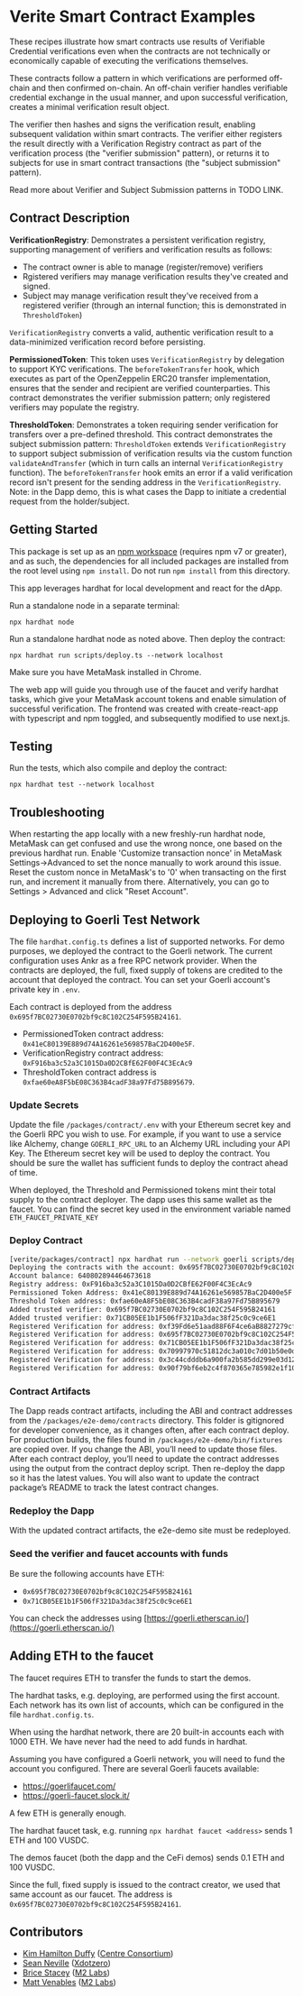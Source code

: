 # Verite Smart Contract Examples

These recipes illustrate how smart contracts use results of Verifiable Credential verifications even when the contracts are not technically or economically capable of executing the verifications themselves.

These contracts follow a pattern in which verifications are performed off-chain and then confirmed on-chain. An off-chain verifier handles verifiable credential exchange in the usual manner, and upon successful verification, creates a minimal verification result object.

The verifier then hashes and signs the verification result, enabling subsequent validation within smart contracts. The verifier either registers the result directly with a Verification Registry contract as part of the verification process (the "verifier submission" pattern), or returns it to subjects for use in smart contract transactions (the "subject submission" pattern).

Read more about Verifier and Subject Submission patterns in TODO LINK.

## Contract Description

**VerificationRegistry**: Demonstrates a persistent verification registry, supporting management of verifiers and verification results as follows:

- The contract owner is able to manage (register/remove) verifiers
- Rgistered verifiers may manage verification results they've created and signed.
- Subject may manage verification result they've received from a registered verifier (through an internal function; this is demonstrated in `ThresholdToken`)

`VerificationRegistry` converts a valid, authentic verification result to a data-minimized verification record before persisting.

**PermissionedToken**: This token uses `VerificationRegistry` by delegation to support KYC verifications. The `beforeTokenTransfer` hook, which executes as part of the OpenZeppelin ERC20 transfer implementation, ensures that the sender and recipient are verified counterparties. This contract demonstrates the verifier submission pattern; only registered verifiers may populate the registry.

**ThresholdToken**: Demonstrates a token requiring sender verification for transfers over a pre-defined threshold.
This contract demonstrates the subject submission pattern: `ThresholdToken` extends `VerificationRegistry` to support subject submission of verification results via the custom function `validateAndTransfer` (which in turn calls an internal `VerificationRegistry` function). The `beforeTokenTransfer` hook emits an error if a valid verification record isn't present for the sending address in the `VerificationRegistry`. Note: in the Dapp demo, this is what cases the Dapp to initiate a credential request from the holder/subject.

## Getting Started

This package is set up as an [npm workspace](https://docs.npmjs.com/cli/v7/using-npm/workspaces) (requires npm v7 or greater), and as such, the dependencies for all included packages are installed from the root level using `npm install`. Do not run `npm install` from this directory.

This app leverages hardhat for local development and react for the dApp.

Run a standalone node in a separate terminal:

```
npx hardhat node
```

Run a standalone hardhat node as noted above. Then deploy the contract:

```
npx hardhat run scripts/deploy.ts --network localhost
```

Make sure you have MetaMask installed in Chrome.

The web app will guide you through use of the faucet and verify hardhat tasks, which give your MetaMask account tokens and enable simulation of successful verification. The frontend was created with create-react-app with typescript and npm toggled, and subsequently modified to use next.js.

## Testing

Run the tests, which also compile and deploy the contract:

```
npx hardhat test --network localhost
```

## Troubleshooting

When restarting the app locally with a new freshly-run hardhat node, MetaMask can get confused and use the wrong nonce, one based on the previous hardhat run. Enable 'Customize transaction nonce' in MetaMask Settings->Advanced to set the nonce manually to work around this issue. Reset the custom nonce in MetaMask's to '0' when transacting on the first run, and increment it manually from there. Alternatively, you can go to Settings > Advanced and click "Reset Account".

## Deploying to Goerli Test Network

The file `hardhat.config.ts` defines a list of supported networks. For demo purposes, we deployed the contract to the Goerli network. The current configuration uses Ankr as a free RPC network provider. When the contracts are deployed, the full, fixed supply of tokens are credited to the account that deployed the contract. You can set your Goerli account's private key in `.env`.

Each contract is deployed from the address `0x695f7BC02730E0702bf9c8C102C254F595B24161`.

- PermissionedToken contract address: `0x41eC80139E889d74A16261e569857BaC2D400e5F`.
- VerificationRegistry contract address: `0xF916ba3c52a3C1015Da0D2CBfE62F00F4C3EcAc9`
- ThresholdToken contract address is `0xfae60eA8F5bE08C363B4cadF38a97Fd75B895679`.

### Update Secrets

Update the file `/packages/contract/.env` with your Ethereum secret key and the Goerli RPC you wish to use. For example, if you want to use a service like Alchemy, change `GOERLI_RPC_URL` to an Alchemy URL including your API Key. The Ethereum secret key will be used to deploy the contract. You should be sure the wallet has sufficient funds to deploy the contract ahead of time.

When deployed, the Threshold and Permissioned tokens mint their total supply to the contract deployer. The dapp uses this same wallet as the faucet. You can find the secret key used in the environment variable named `ETH_FAUCET_PRIVATE_KEY`

### Deploy Contract

```sh
[verite/packages/contract] npx hardhat run --network goerli scripts/deploy.ts
Deploying the contracts with the account: 0x695f7BC02730E0702bf9c8C102C254F595B24161
Account balance: 640802894464673618
Registry address: 0xF916ba3c52a3C1015Da0D2CBfE62F00F4C3EcAc9
Permissioned Token Address: 0x41eC80139E889d74A16261e569857BaC2D400e5F
Threshold Token address: 0xfae60eA8F5bE08C363B4cadF38a97Fd75B895679
Added trusted verifier: 0x695f7BC02730E0702bf9c8C102C254F595B24161
Added trusted verifier: 0x71CB05EE1b1F506fF321Da3dac38f25c0c9ce6E1
Registered Verification for address: 0xf39Fd6e51aad88F6F4ce6aB8827279cffFb92266, by verifier: 0x695f7BC02730E0702bf9c8C102C254F595B24161
Registered Verification for address: 0x695f7BC02730E0702bf9c8C102C254F595B24161, by verifier: 0x695f7BC02730E0702bf9c8C102C254F595B24161
Registered Verification for address: 0x71CB05EE1b1F506fF321Da3dac38f25c0c9ce6E1, by verifier: 0x695f7BC02730E0702bf9c8C102C254F595B24161
Registered Verification for address: 0x70997970c51812dc3a010c7d01b50e0d17dc79c8, by verifier: 0x695f7BC02730E0702bf9c8C102C254F595B24161
Registered Verification for address: 0x3c44cdddb6a900fa2b585dd299e03d12fa4293bc, by verifier: 0x695f7BC02730E0702bf9c8C102C254F595B24161
Registered Verification for address: 0x90f79bf6eb2c4f870365e785982e1f101e93b906, by verifier: 0x695f7BC02730E0702bf9c8C102C254F595B24161
```

### Contract Artifacts

The Dapp reads contract artifacts, including the ABI and contract addresses from the `/packages/e2e-demo/contracts` directory. This folder is gitignored for developer convenience, as it changes often, after each contract deploy. For production builds, the files found in `/packages/e2e-demo/bin/fixtures` are copied over. If you change the ABI, you’ll need to update those files. After each contract deploy, you’ll need to update the contract addresses using the output from the contract deploy script. Then re-deploy the dapp so it has the latest values. You will also want to update the contract package’s README to track the latest contract changes.

### Redeploy the Dapp

With the updated contract artifacts, the e2e-demo site must be redeployed.

### Seed the verifier and faucet accounts with funds

Be sure the following accounts have ETH:

- `0x695f7BC02730E0702bf9c8C102C254F595B24161`
- `0x71CB05EE1b1F506fF321Da3dac38f25c0c9ce6E1`

You can check the addresses using [https://goerli.etherscan.io/](https://goerli.etherscan.io/)

## Adding ETH to the faucet

The faucet requires ETH to transfer the funds to start the demos.

The hardhat tasks, e.g. deploying, are performed using the first account. Each network has its own list of accounts, which can be configured in the file `hardhat.config.ts`.

When using the hardhat network, there are 20 built-in accounts each with 1000 ETH. We have never had the need to add funds in hardhat.

Assuming you have configured a Goerli network, you will need to fund the account you configured. There are several Goerli faucets available:

- <https://goerlifaucet.com/>
- <https://goerli-faucet.slock.it/>

A few ETH is generally enough.

The hardhat faucet task, e.g. running `npx hardhat faucet <address>` sends 1 ETH and 100 VUSDC.

The demos faucet (both the dapp and the CeFi demos) sends 0.1 ETH and 100 VUSDC.

Since the full, fixed supply is issued to the contract creator, we used that same account as our faucet. The address is `0x695f7BC02730E0702bf9c8C102C254F595B24161`.

## Contributors

- [Kim Hamilton Duffy](https://github.com/kimdhamilton) ([Centre Consortium](https://centre.io))
- [Sean Neville](https://github.com/psnevio) ([Xdotzero](http://xdotzero.com))
- [Brice Stacey](https://github.com/bricestacey) ([M2 Labs](https://m2.xyz))
- [Matt Venables](https://github.com/venables) ([M2 Labs](https://m2.xyz))
